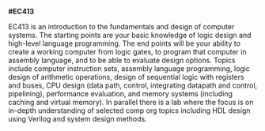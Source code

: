 **#EC413**

EC413 is an introduction to the fundamentals and design of computer systems. The starting
points are your basic knowledge of logic design and high-level language programming. The end
points will be your ability to create a working computer from logic gates, to program that
computer in assembly language, and to be able to evaluate design options. Topics include
computer instruction sets, assembly language programming, logic design of arithmetic
operations, design of sequential logic with registers and buses, CPU design (data path, control,
integrating datapath and control, pipelining), performance evaluation, and memory systems
(including caching and virtual memory). In parallel there is a lab where the focus is on in-depth
understanding of selected comp org topics including HDL design using Verilog and system
design methods.
